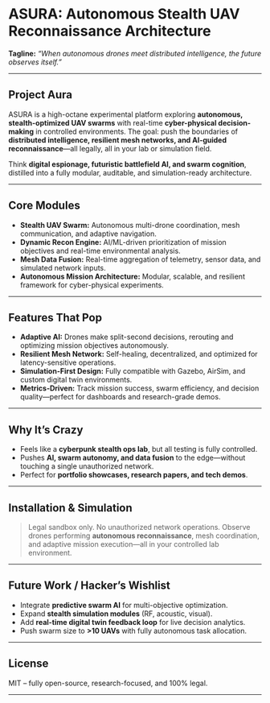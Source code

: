 # **ASURA: Autonomous Stealth UAV Reconnaissance Architecture**

**Tagline:** *“When autonomous drones meet distributed intelligence, the future observes itself.”*

---

## **Project Aura**

ASURA is a high-octane experimental platform exploring **autonomous, stealth-optimized UAV swarms** with real-time **cyber-physical decision-making** in controlled environments. The goal: push the boundaries of **distributed intelligence, resilient mesh networks, and AI-guided reconnaissance**—all legally, all in your lab or simulation field.

Think **digital espionage, futuristic battlefield AI, and swarm cognition**, distilled into a fully modular, auditable, and simulation-ready architecture.

---

## **Core Modules**

* **Stealth UAV Swarm:** Autonomous multi-drone coordination, mesh communication, and adaptive navigation.
* **Dynamic Recon Engine:** AI/ML-driven prioritization of mission objectives and real-time environmental analysis.
* **Mesh Data Fusion:** Real-time aggregation of telemetry, sensor data, and simulated network inputs.
* **Autonomous Mission Architecture:** Modular, scalable, and resilient framework for cyber-physical experiments.

---

## **Features That Pop**

* **Adaptive AI:** Drones make split-second decisions, rerouting and optimizing mission objectives autonomously.
* **Resilient Mesh Network:** Self-healing, decentralized, and optimized for latency-sensitive operations.
* **Simulation-First Design:** Fully compatible with Gazebo, AirSim, and custom digital twin environments.
* **Metrics-Driven:** Track mission success, swarm efficiency, and decision quality—perfect for dashboards and research-grade demos.

---

## **Why It’s Crazy**

* Feels like a **cyberpunk stealth ops lab**, but all testing is fully controlled.
* Pushes **AI, swarm autonomy, and data fusion** to the edge—without touching a single unauthorized network.
* Perfect for **portfolio showcases, research papers, and tech demos**.

---

## **Installation & Simulation**

> Legal sandbox only. No unauthorized network operations. Observe drones performing **autonomous reconnaissance**, mesh coordination, and adaptive mission execution—all in your controlled lab environment.

---

## **Future Work / Hacker’s Wishlist**

* Integrate **predictive swarm AI** for multi-objective optimization.
* Expand **stealth simulation modules** (RF, acoustic, visual).
* Add **real-time digital twin feedback loop** for live decision analytics.
* Push swarm size to **>10 UAVs** with fully autonomous task allocation.

---

## **License**

MIT – fully open-source, research-focused, and 100% legal.

---
